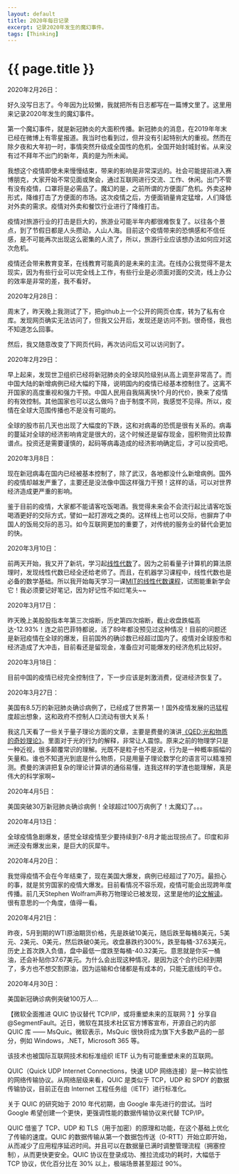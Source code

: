 ```yaml
---
layout: default
title: 2020年每日记录
excerpt: 记录2020年发生的魔幻事件。
tags: [Thinking]
---
```

{{ page.title }}
================

2020年2月26日：

好久没写日志了。今年因为比较懒，我就把所有日志都写在一篇博文里了。这里用来记录2020年发生的魔幻事件。

第一个魔幻事件，就是新冠肺炎的大面积传播。新冠肺炎的消息，在2019年年末已经在微博上有零星报道。我当时也看到过，但并没有引起特别大的重视。然而在除夕夜和大年初一时，事情突然升级成全国性的危机，全国开始封城封省。从来没有过不拜年不出门的新年，真的是为所未闻。

我想这个疫情即使未来慢慢结束，带来的影响是非常深远的。社会可能提前进入赛博朋克，大家开始不常见面或聚会，通过互联网进行交流、工作、休闲。出门不管有没有疫情，口罩将是必需品了。魔幻的是，之前所谓的方便面厂危机。外卖这种形式，降维打击了方便面的市场。这次疫情之后，方便面销量肯定猛增，人们降低对外卖的需求。疫情对外卖和餐饮行业进行了降维打击。

疫情对旅游行业的打击是巨大的，旅游业可能半年内都很难恢复了。以往各个景点，到了节假日都是人头攒动，人山人海。目前这个疫情带来的恐惧感和不信任感，是不可能再次出现这么密集的人流了，所以，旅游行业应该想办法如何应对这次危机。

疫情还会带来教育变革，在线教育可能真的是未来的主流。在线办公我觉得不是太现实，因为有些行业可以完全线上工作，有些行业是必须面对面的交流，线上办公的效率是非常的差，我不看好。

2020年2月28日：

周末了，昨天晚上我测试了下，把github上一个公开的网页仓库，转为了私有仓库。发现网页确实无法访问了，但我又公开后，发现还是访问不到。很奇怪，我也不知道怎么回事。

然后，我又随意改变了下网页代码，再次访问后又可以访问到了。

2020年2月29日：

早上起来，发现世卫组织已经将新冠肺炎的全球风险级别从高上调至非常高了。而中国大陆的新增病例已经大幅的下降，说明国内的疫情已经基本控制住了。这离不开国家的高度重视和强力干预。中国人民用自我隔离快1个月的代价，换来了疫情的有效控制。其他国家也可以这么做吗？由于制度不同，我感觉不见得。所以，疫情在全球大范围传播也不是没有可能的。

全球的股市前几天也出现了大幅度的下跌，这和对病毒的恐慌是很有关系的。病毒的蔓延对全球的经济影响肯定是很大的，这个时候还是留存现金，囤积物资比较靠谱点。投资还是需要谨慎的，起码等病毒造成的经济影响确定后，才可以投资吧。

2020年3月8日：

现在新冠病毒在国内已经被基本控制了，除了武汉，各地都没什么新增病例。国外的疫情却越发严重了，主要还是没法像中国这样强力干预！这样的话，可以对世界经济造成更严重的影响。

鉴于目前的疫情，大家都不能请客吃饭喝酒。我觉得未来会不会流行起比请客吃饭喝酒更好的交际方式，譬如一起打游戏之类的。这样线上也可以交际，也摒弃了中国人的饭局交际的恶习。如今互联网更加的重要了，对传统的服务业的替代会更加的快。

2020年3月10日：

前两天开始，我又开了新坑，学习起[线性代数](https://book.douban.com/subject/6432768/)了。因为之前看量子计算机的算法原理时，发现线性代数已经全还给老师了。而且，在机器学习课程中，线性代数也是必备的数学基础。所以我开始每天学习一课[MIT的线性代数课程](https://www.bilibili.com/video/av15463995?t=147)，试图能重新学会它！我必须要记好笔记，因为好记性不如烂笔头~~

2020年3月17日：

昨天晚上美股股指本年第三次熔断，历史第四次熔断，截止收盘跌幅高达-12.93%！连之前巴菲特都说，活了89年都没预见过这种情况！目前的问题还是新冠疫情在全球的爆发，目前国外的确诊数已经超过国内了。疫情对全球股市和经济造成了大冲击，目前看还是留现金，准备应对可能爆发的经济危机比较好。

2020年3月18日：

目前中国的疫情已经完全控制住了，下一步应该是刺激消费，促进经济恢复了。

2020年3月27日：

美国有8.5万的新冠肺炎确诊病例了，已经成了世界第一！国外疫情发展的迅猛程度超出想象，这和政府不控制人口流动有很大关系！

我这几天看了一些关于量子理论方面的文章，主要是费曼的演讲[《QED:光和物质的奇妙理论》](https://book.douban.com/subject/20441131/)。里面对于光的行为的解释，非常让人震惊。原来之前的物理学只是一种近视，很多颠覆常识的理解。光既不是粒子也不是波，行为是一种概率振幅的矢量和。谁也不知道光到底是什么物质，只是用量子理论数学化的语言可以精准预测。费曼的演讲把复杂的理论计算讲的通俗易懂，连我这样的学渣也能理解，真是伟大的科学家啊~

2020年4月5日：

美国突破30万新冠肺炎确诊病例！全球超过100万病例了！太魔幻了。。。

2020年4月13日：

全球疫情急剧爆发，感觉全球疫情至少要持续到7-8月才能出现拐点了。印度和非洲还没有爆发出来，是巨大的灰犀牛。

2020年4月20日：

我觉得疫情不会在今年结束了，现在美国大爆发，病例已经超过了70万。最担心的事，就是贫穷国家的疫情大爆发。目前看情况不容乐观，疫情可能会出现跨年度传播。前几天Stephen Wolfram声称万物理论已被发现，这里是他的[论文解读](https://www.zhihu.com/question/387862824)。很有意思的一个角度，值得一看。

2020年4月21日：

昨夜，5月到期的WTI原油期货价格，先是跌破10美元，随后跌至每桶8美元，5美元、2美元、0美元，然后跌破0美元。收盘暴跌约300%，跌至每桶-37.63美元，历史上首次跌入负值，盘中最低一度跌至每桶-40.32美元。意思就是你买一桶油，还会补贴你37.67美元。为什么会出现这种情况，是因为这个合约已经到期了，多方也不想交割原油，因为运输和仓储都是有成本的，只能无底线的平仓。

2020年4月30日：

美国新冠确诊病例突破100万人...

【微软全面推进 QUIC 协议替代 TCP/IP，或将重塑未来的互联网？】分享自 @SegmentFault。近日，微软在其技术社区官方博客宣布，开源自己的内部 QUIC 库 —— MsQuic。微软表示，MsQuic 很快将成为旗下大多数产品的一部分，例如 Windows，.NET，Microsoft 365 等。

该技术也被国际互联网技术和标准组织 IETF 认为有可能重塑未来的互联网。

QUIC（Quick UDP Internet Connections，快速 UDP 网络连接）是一种实验性的网络传输协议。从网络层级来看，QUIC 是类似于 TCP，UDP 和 SPDY 的数据传输协议，目前正在由 Internet 工程任务组（IETF）进行标准化。

关于 QUIC 的研究始于 2010 年代初期，由 Google 率先进行的尝试。当时 Google 希望创建一个更快，更强调性能的数据传输协议来代替 TCP/IP。

QUIC 借鉴了 TCP、UDP 和 TLS（用于加密）的原理和功能，在这个基础上优化了传输的速度。QUIC 的数据传输从第一个数据包传送（0-RTT）开始立即开始，从而减少了应用程序延迟时间。并且可以在数据量已满时调整管理流程（拥塞控制），从而更快更安全。QUIC 协议在登录成功、推拉流成功的耗时，大幅低于 TCP 协议，优化百分比在 30% 以上，极端场景甚至超过 90%。
